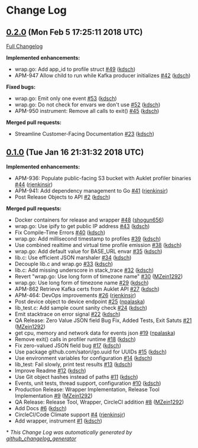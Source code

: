 # Change Log

## [0.2.0](https://github.com/ESG-USA/Auklet-Profiler-C/tree/0.2.0) (Mon Feb  5 17:25:11 2018 UTC)
[Full Changelog](https://github.com/ESG-USA/Auklet-Profiler-C/compare/0.1.0...0.2.0)

**Implemented enhancements:**

- wrap.go: Add app\_id to profile struct [\#49](https://github.com/ESG-USA/Auklet-Profiler-C/pull/49) ([kdsch](https://github.com/kdsch))
- APM-947 Allow child to run while Kafka producer initializes [\#42](https://github.com/ESG-USA/Auklet-Profiler-C/pull/42) ([kdsch](https://github.com/kdsch))

**Fixed bugs:**

- wrap.go: Emit only one event [\#53](https://github.com/ESG-USA/Auklet-Profiler-C/pull/53) ([kdsch](https://github.com/kdsch))
- wrap.go: Do not check for envars we don't use [\#52](https://github.com/ESG-USA/Auklet-Profiler-C/pull/52) ([kdsch](https://github.com/kdsch))
- APM-950 instrument: Remove all calls to exit\(\) [\#45](https://github.com/ESG-USA/Auklet-Profiler-C/pull/45) ([kdsch](https://github.com/kdsch))

**Merged pull requests:**

- Streamline Customer-Facing Documentation [\#23](https://github.com/ESG-USA/Auklet-Profiler-C/pull/23) ([kdsch](https://github.com/kdsch))

## [0.1.0](https://github.com/ESG-USA/Auklet-Profiler-C/tree/0.1.0) (Tue Jan 16 21:31:32 2018 UTC)
**Implemented enhancements:**

- APM-936: Populate public-facing S3 bucket with Auklet profiler binaries [\#44](https://github.com/ESG-USA/Auklet-Profiler-C/pull/44) ([rjenkinsjr](https://github.com/rjenkinsjr))
- APM-941: Add dependency management to Go [\#41](https://github.com/ESG-USA/Auklet-Profiler-C/pull/41) ([rjenkinsjr](https://github.com/rjenkinsjr))
- Post Release Objects to API [\#2](https://github.com/ESG-USA/Auklet-Profiler-C/pull/2) ([kdsch](https://github.com/kdsch))

**Merged pull requests:**

- Docker containers for release and wrapper [\#48](https://github.com/ESG-USA/Auklet-Profiler-C/pull/48) ([shogun656](https://github.com/shogun656))
- wrap.go: Use ipify to get public IP address [\#43](https://github.com/ESG-USA/Auklet-Profiler-C/pull/43) ([kdsch](https://github.com/kdsch))
- Fix Compile-Time Errors [\#40](https://github.com/ESG-USA/Auklet-Profiler-C/pull/40) ([kdsch](https://github.com/kdsch))
- wrap.go: Add millisecond timestamp to profiles [\#39](https://github.com/ESG-USA/Auklet-Profiler-C/pull/39) ([kdsch](https://github.com/kdsch))
- Use combined realtime and virtual time profile emission [\#38](https://github.com/ESG-USA/Auklet-Profiler-C/pull/38) ([kdsch](https://github.com/kdsch))
- wrap.go: Add default value for BASE\_URL envar [\#35](https://github.com/ESG-USA/Auklet-Profiler-C/pull/35) ([kdsch](https://github.com/kdsch))
- lib.c: Use efficient JSON marshaler [\#34](https://github.com/ESG-USA/Auklet-Profiler-C/pull/34) ([kdsch](https://github.com/kdsch))
- Decouple lib.c and wrap.go [\#33](https://github.com/ESG-USA/Auklet-Profiler-C/pull/33) ([kdsch](https://github.com/kdsch))
- lib.c: Add missing underscore in stack\_trace [\#32](https://github.com/ESG-USA/Auklet-Profiler-C/pull/32) ([kdsch](https://github.com/kdsch))
- Revert "wrap.go: Use long form of timezone name" [\#30](https://github.com/ESG-USA/Auklet-Profiler-C/pull/30) ([MZein1292](https://github.com/MZein1292))
- wrap.go: Use long form of timezone name [\#29](https://github.com/ESG-USA/Auklet-Profiler-C/pull/29) ([kdsch](https://github.com/kdsch))
- APM-862 Retrieve Kafka certs from Auklet API [\#27](https://github.com/ESG-USA/Auklet-Profiler-C/pull/27) ([kdsch](https://github.com/kdsch))
- APM-464: DevOps improvements [\#26](https://github.com/ESG-USA/Auklet-Profiler-C/pull/26) ([rjenkinsjr](https://github.com/rjenkinsjr))
- Post device object to device endpoint [\#25](https://github.com/ESG-USA/Auklet-Profiler-C/pull/25) ([npalaska](https://github.com/npalaska))
- lib\_test.c: Add sample count sanity check [\#24](https://github.com/ESG-USA/Auklet-Profiler-C/pull/24) ([kdsch](https://github.com/kdsch))
- Emit stacktrace on error signal [\#22](https://github.com/ESG-USA/Auklet-Profiler-C/pull/22) ([kdsch](https://github.com/kdsch))
- QA Release: Zero Value JSON field Bug Fix, Added Tests, Exit Satuts [\#21](https://github.com/ESG-USA/Auklet-Profiler-C/pull/21) ([MZein1292](https://github.com/MZein1292))
- get cpu, memory and network data for events json [\#19](https://github.com/ESG-USA/Auklet-Profiler-C/pull/19) ([npalaska](https://github.com/npalaska))
- Remove exit\(\) calls in profiler runtime [\#18](https://github.com/ESG-USA/Auklet-Profiler-C/pull/18) ([kdsch](https://github.com/kdsch))
- Fix zero-valued JSON field bug [\#17](https://github.com/ESG-USA/Auklet-Profiler-C/pull/17) ([kdsch](https://github.com/kdsch))
- Use package github.com/satori/go.uuid for UUIDs [\#15](https://github.com/ESG-USA/Auklet-Profiler-C/pull/15) ([kdsch](https://github.com/kdsch))
- Use environment variables for configuration [\#14](https://github.com/ESG-USA/Auklet-Profiler-C/pull/14) ([kdsch](https://github.com/kdsch))
- lib\_test: Fail slowly, print test results [\#13](https://github.com/ESG-USA/Auklet-Profiler-C/pull/13) ([kdsch](https://github.com/kdsch))
- Improve Readme [\#12](https://github.com/ESG-USA/Auklet-Profiler-C/pull/12) ([kdsch](https://github.com/kdsch))
- Use Git object hashes instead of paths [\#11](https://github.com/ESG-USA/Auklet-Profiler-C/pull/11) ([kdsch](https://github.com/kdsch))
- Events, unit tests, thread support, configuration [\#10](https://github.com/ESG-USA/Auklet-Profiler-C/pull/10) ([kdsch](https://github.com/kdsch))
- Production Release: Wrapper Implementation, Release Tool Implementation [\#9](https://github.com/ESG-USA/Auklet-Profiler-C/pull/9) ([MZein1292](https://github.com/MZein1292))
- QA Release: Release Tool, Wrapper, CircleCI addition [\#8](https://github.com/ESG-USA/Auklet-Profiler-C/pull/8) ([MZein1292](https://github.com/MZein1292))
- Add Docs [\#6](https://github.com/ESG-USA/Auklet-Profiler-C/pull/6) ([kdsch](https://github.com/kdsch))
- CircleCI/Code Climate support [\#4](https://github.com/ESG-USA/Auklet-Profiler-C/pull/4) ([rjenkinsjr](https://github.com/rjenkinsjr))
- Add wrapper, instrument [\#1](https://github.com/ESG-USA/Auklet-Profiler-C/pull/1) ([kdsch](https://github.com/kdsch))

\* *This Change Log was automatically generated by [github_changelog_generator](https://github.com/skywinder/Github-Changelog-Generator)*